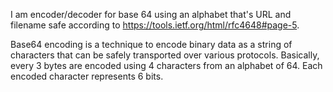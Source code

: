I am encoder/decoder for base 64 using an alphabet that's URL and filename safe according to https://tools.ietf.org/html/rfc4648#page-5.

Base64 encoding is a technique to encode binary data as a string of characters that can be safely transported over various protocols. 
Basically, every 3 bytes are encoded using 4 characters from an alphabet of 64. Each encoded character represents 6 bits.

